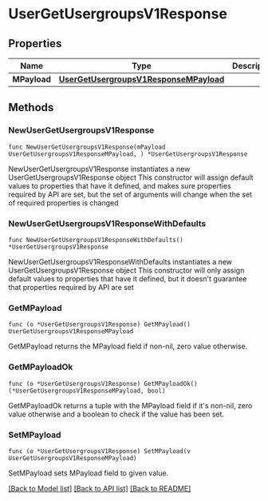 # UserGetUsergroupsV1Response

## Properties

Name | Type | Description | Notes
------------ | ------------- | ------------- | -------------
**MPayload** | [**UserGetUsergroupsV1ResponseMPayload**](UserGetUsergroupsV1ResponseMPayload.md) |  | 

## Methods

### NewUserGetUsergroupsV1Response

`func NewUserGetUsergroupsV1Response(mPayload UserGetUsergroupsV1ResponseMPayload, ) *UserGetUsergroupsV1Response`

NewUserGetUsergroupsV1Response instantiates a new UserGetUsergroupsV1Response object
This constructor will assign default values to properties that have it defined,
and makes sure properties required by API are set, but the set of arguments
will change when the set of required properties is changed

### NewUserGetUsergroupsV1ResponseWithDefaults

`func NewUserGetUsergroupsV1ResponseWithDefaults() *UserGetUsergroupsV1Response`

NewUserGetUsergroupsV1ResponseWithDefaults instantiates a new UserGetUsergroupsV1Response object
This constructor will only assign default values to properties that have it defined,
but it doesn't guarantee that properties required by API are set

### GetMPayload

`func (o *UserGetUsergroupsV1Response) GetMPayload() UserGetUsergroupsV1ResponseMPayload`

GetMPayload returns the MPayload field if non-nil, zero value otherwise.

### GetMPayloadOk

`func (o *UserGetUsergroupsV1Response) GetMPayloadOk() (*UserGetUsergroupsV1ResponseMPayload, bool)`

GetMPayloadOk returns a tuple with the MPayload field if it's non-nil, zero value otherwise
and a boolean to check if the value has been set.

### SetMPayload

`func (o *UserGetUsergroupsV1Response) SetMPayload(v UserGetUsergroupsV1ResponseMPayload)`

SetMPayload sets MPayload field to given value.



[[Back to Model list]](../README.md#documentation-for-models) [[Back to API list]](../README.md#documentation-for-api-endpoints) [[Back to README]](../README.md)


